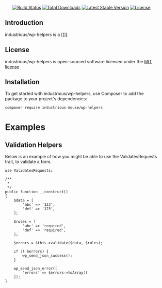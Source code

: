<p align="center">
<a href="https://travis-ci.org/industrious/wp-helpers"><img src="https://travis-ci.org/industrious/wp-helpers.svg" alt="Build Status"></a>
<a href="https://packagist.org/packages/industrious/wp-helpers"><img src="https://poser.pugx.org/industrious/wp-helpers/d/total.svg" alt="Total Downloads"></a>
<a href="https://packagist.org/packages/industrious/wp-helpers"><img src="https://poser.pugx.org/industrious/wp-helpers/v/stable.svg" alt="Latest Stable Version"></a>
<a href="https://packagist.org/packages/industrious/wp-helpers"><img src="https://poser.pugx.org/industrious/wp-helpers/license.svg" alt="License"></a>
</p>

## Introduction

industrious/wp-helpers is a [[]].

## License

industrious/wp-helpers is open-sourced software licensed under the [MIT license](http://opensource.org/licenses/MIT)

## Installation

To get started with industrious/wp-helpers, use Composer to add the package to your project's dependencies:

    composer require industrious-mouse/wp-helpers

# Examples

## Validation Helpers

Below is an example of how you might be able to use the ValidatesRequests trait, to validate a form.

    use ValidatesRequests;

    /**
     *
     */
    public function __construct()
    {
        $data = [
            'abc' => '123',
            'def' => '123',
        ];

        $rules = [
            'abc' => 'required',
            'def' => 'required',
        ];

        $errors = $this->validate($data, $rules);

        if (! $errors) {
            wp_send_json_success();
        }

        wp_send_json_error([
            'errors' => $errors->toArray()
        ]);
    }
